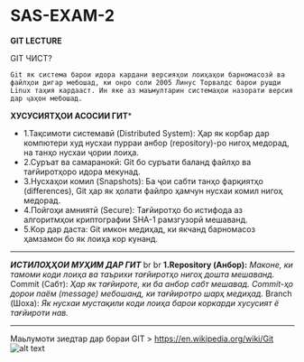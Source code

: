 # SAS-EXAM-2
**GIT LECTURE**


GIT ЧИСТ?
```
Git як система барои идора кардани версияҳои лоиҳаҳои барномасозӣ ва файлҳои дигар мебошад, ки онро соли 2005 Линус Торвалдс барои рушди Linux таҳия кардааст. Ин яке аз маъмултарин системаҳои назорати версия дар ҷаҳон мебошад.
```
**ХУСУСИЯТҲОИ АСОСИИ ГИТ***
 - 1.Тақсимоти системавӣ (Distributed System):
Ҳар як корбар дар компютери худ нусхаи пурраи анбор (repository)-ро нигоҳ медорад, на танҳо нусхаи ҷории лоиҳа.
- 2.Суръат ва самаранокӣ:
Git бо суръати баланд файлҳо ва тағйиротҳоро идора мекунад.
- 3.Нусхаҳои комил (Snapshots):
Ба ҷои сабти танҳо фарқиятҳо (differences), Git ҳар як ҳолати файлро ҳамчун нусхаи комил нигоҳ медорад.
- 4.Пойгоҳи амниятӣ (Secure):
Тағйиротҳо бо истифода аз алгоритмҳои криптографии SHA-1 рамзгузорӣ мешаванд.
- 5.Кор дар даста:
Git имкон медиҳад, ки якчанд барномасоз ҳамзамон бо як лоиҳа кор кунанд.
____
***ИСТИЛОҲҲОИ МУҲИМ ДАР ГИТ*** br br
**1.Repository (Анбор):**
*Маконе, ки тамоми коди лоиҳа ва таърихи тағйиротҳо нигоҳ дошта мешаванд.*
Commit (Сабт):
*Ҳар як тағйироте, ки ба анбор сабт мешавад. Commit-ҳо дорои паём (message) мебошанд, ки тағйиротро шарҳ медиҳад.*
Branch (Шоха):
*Як нусхаи мустақили коди лоиҳа барои коркарди хусусият ё тағйироти нав.*
___
Маьлумоти зиедтар дар бораи GIT > https://en.wikipedia.org/wiki/Git
![alt text](https://avatars.dzeninfra.ru/get-zen_doc/3524431/pub_5f3fab30ec8ffe34a08705a2_5f3fab84f04e9a5d66c9aa23/scale_1200)
